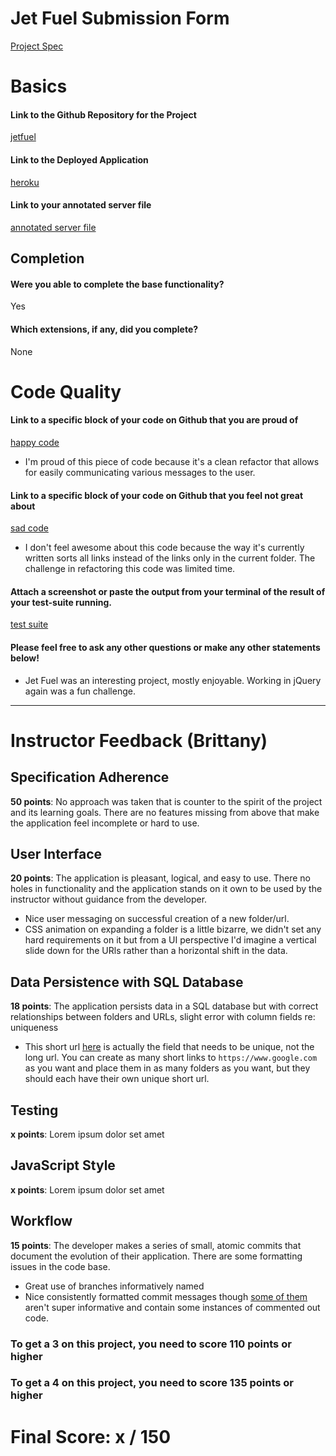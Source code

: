 # Jet Fuel Submission Form

[Project Spec](http://frontend.turing.io/projects/jet-fuel.html)

# Basics

#### Link to the Github Repository for the Project
[jetfuel](https://github.com/lindsaywparker/jet-fuel)

#### Link to the Deployed Application
[heroku](http://lwp-jetfuel.herokuapp.com/)

#### Link to your annotated server file
[annotated server file](https://github.com/lindsaywparker/jet-fuel/blob/master/server-annotated.js)

## Completion

#### Were you able to complete the base functionality?

Yes

#### Which extensions, if any, did you complete?

None

# Code Quality

#### Link to a specific block of your code on Github that you are proud of
[happy code](https://github.com/lindsaywparker/jet-fuel/blob/master/public/scripts.js#L62-L64)

* I'm proud of this piece of code because it's a clean refactor that allows for easily communicating various messages to the user.

#### Link to a specific block of your code on Github that you feel not great about
[sad code](https://github.com/lindsaywparker/jet-fuel/blob/master/public/scripts.js#L41-L50)

* I don't feel awesome about this code because the way it's currently written sorts all links instead of the links only in the current folder.  The challenge in refactoring this code was limited time.

#### Attach a screenshot or paste the output from your terminal of the result of your test-suite running.

[test suite](https://github.com/lindsaywparker/jet-fuel/blob/master/test-results.png)

#### Please feel free to ask any other questions or make any other statements below!

* Jet Fuel was an interesting project, mostly enjoyable.  Working in jQuery again was a fun challenge.

-----


# Instructor Feedback (Brittany)

## Specification Adherence

**50 points**: No approach was taken that is counter to the spirit of the project and its learning goals. There are no features missing from above that make the application feel incomplete or hard to use.

## User Interface

**20 points**: The application is pleasant, logical, and easy to use. There no holes in functionality and the application stands on it own to be used by the instructor without guidance from the developer.

* Nice user messaging on successful creation of a new folder/url.
* CSS animation on expanding a folder is a little bizarre, we didn't set any hard requirements on it but from a UI perspective I'd imagine a vertical slide down for the URls rather than a horizontal shift in the data.

## Data Persistence with SQL Database

**18 points**: The application persists data in a SQL database but with correct relationships between folders and URLs, slight error with column fields re: uniqueness

* This short url [here](https://github.com/lindsaywparker/jet-fuel/blob/master/db/migrations/20170816133448_initial.js#L14-L15) is actually the field that needs to be unique, not the long url. You can create as many short links to `https://www.google.com` as you want and place them in as many folders as you want, but they should each have their own unique short url.

## Testing

**x points**: Lorem ipsum dolor set amet

## JavaScript Style

**x points**: Lorem ipsum dolor set amet

## Workflow

**15 points**: The developer makes a series of small, atomic commits that document the evolution of their application. There are some formatting issues in the code base.

* Great use of branches informatively named
* Nice consistently formatted commit messages though [some of them](https://github.com/lindsaywparker/jet-fuel/commit/7199a9877995cc89a017a56923342a85b2c83858) aren't super informative and contain some instances of commented out code. 

### To get a 3 on this project, you need to score 110 points or higher
### To get a 4 on this project, you need to score 135 points or higher

# Final Score: x / 150
